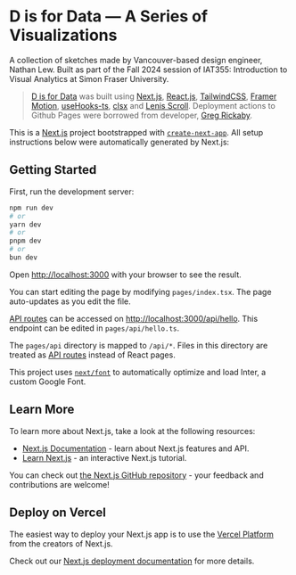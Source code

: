# D is for Data &mdash; A Series of Visualizations

A collection of sketches made by Vancouver-based design engineer, Nathan Lew. Built as part of the Fall 2024 session of IAT355: Introduction to Visual Analytics at Simon Fraser University.

> [D is for Data](https://nethen.github.io) was built using [Next.js](https://nextjs.org), [React.js](https://react.dev), [TailwindCSS](https://tailwindcss.com), [Framer Motion](https://framer.com/motion), [useHooks-ts](https://usehooks-ts.com), [clsx](https://www.npmjs.com/package/clsx) and [Lenis Scroll](https://darkroom.engineering/lenis). Deployment actions to Github Pages were borrowed from developer, [Greg Rickaby](https://github.com/gregrickaby/nextjs-github-pages).

This is a [Next.js](https://nextjs.org/) project bootstrapped with [`create-next-app`](https://github.com/vercel/next.js/tree/canary/packages/create-next-app). All setup instructions below were automatically generated by Next.js:

## Getting Started

First, run the development server:

```bash
npm run dev
# or
yarn dev
# or
pnpm dev
# or
bun dev
```

Open [http://localhost:3000](http://localhost:3000) with your browser to see the result.

You can start editing the page by modifying `pages/index.tsx`. The page auto-updates as you edit the file.

[API routes](https://nextjs.org/docs/api-routes/introduction) can be accessed on [http://localhost:3000/api/hello](http://localhost:3000/api/hello). This endpoint can be edited in `pages/api/hello.ts`.

The `pages/api` directory is mapped to `/api/*`. Files in this directory are treated as [API routes](https://nextjs.org/docs/api-routes/introduction) instead of React pages.

This project uses [`next/font`](https://nextjs.org/docs/basic-features/font-optimization) to automatically optimize and load Inter, a custom Google Font.

## Learn More

To learn more about Next.js, take a look at the following resources:

- [Next.js Documentation](https://nextjs.org/docs) - learn about Next.js features and API.
- [Learn Next.js](https://nextjs.org/learn) - an interactive Next.js tutorial.

You can check out [the Next.js GitHub repository](https://github.com/vercel/next.js/) - your feedback and contributions are welcome!

## Deploy on Vercel

The easiest way to deploy your Next.js app is to use the [Vercel Platform](https://vercel.com/new?utm_medium=default-template&filter=next.js&utm_source=create-next-app&utm_campaign=create-next-app-readme) from the creators of Next.js.

Check out our [Next.js deployment documentation](https://nextjs.org/docs/deployment) for more details.
